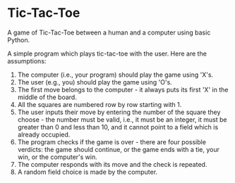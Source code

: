 # Tic-Tac-Toe

A game of Tic-Tac-Toe between a human and a computer using basic Python.

A simple program which plays tic-tac-toe with the user. Here are the assumptions:
1. The computer (i.e., your program) should play the game using 'X's.
2. The user (e.g., you) should play the game using 'O's.
3. The first move belongs to the computer - it always puts its first 'X' in the middle of the board.
4. All the squares are numbered row by row starting with 1.
5. The user inputs their move by entering the number of the square they choose - the number must be valid, i.e., it must be an integer, it must be greater than 0 and less than 10, and it cannot point to a field which is already occupied.
7. The program checks if the game is over - there are four possible verdicts: the game should continue, or the game ends with a tie, your win, or the computer's win.
8. The computer responds with its move and the check is repeated.
9. A random field choice is made by the computer.
